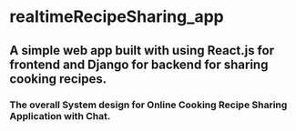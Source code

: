 # realtimeRecipeSharing_app
## A simple web app built with using React.js for frontend and Django for backend for sharing cooking recipes.

### The overall System design for Online Cooking Recipe Sharing Application with Chat.





